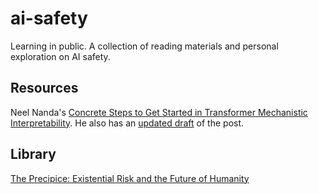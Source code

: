 # ai-safety
Learning in public. A collection of reading materials and personal exploration on AI safety.

## Resources
Neel Nanda's [Concrete Steps to Get Started in Transformer Mechanistic Interpretability](https://www.neelnanda.io/mechanistic-interpretability/getting-started). He also has an [updated draft](https://docs.google.com/document/d/11X9tEX-jxf5S9IMgG5OEXkPCnpFynff_CItTEX46T4A/edit?tab=t.0) of the post.

## Library
[The Precipice: Existential Risk and the Future of Humanity](https://www.goodreads.com/book/show/57514023-the-precipice)
